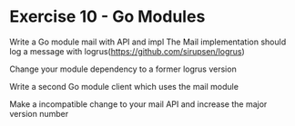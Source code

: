 # Exercise 10 - Go Modules

Write a Go module mail with API and impl
The Mail implementation should log a message with logrus(https://github.com/sirupsen/logrus) 

Change your module dependency to a former logrus version

Write a second Go module client which uses the mail module

Make a incompatible change to your mail API and increase the major version number

